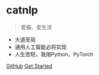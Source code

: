 # catnlp

> 爱猫、爱生活

- 大道至简
- 通用人工智能必将实现
- 人生苦短，我用Python、PyTorch

[GitHub](https://github.com/catnlp)
[Get Started](#使用)
